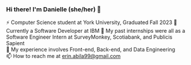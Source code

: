 ### Hi there! I'm Danielle (she/her) 👋   
 
<!--
**erinabila/erinabila** is a ✨ _special_ ✨ repository because its `README.md` (this file) appears on your GitHub profile.
Here are some ideas to get you started:
- 🔭 I’m currently working on ...
- 🌱 I’m currently learning ...
- 👯 I’m looking to collaborate on ...
- 🤔 I’m looking for help with ...
- 💬 Ask me about ...
- 📫 How to reach me: ...
- 😄 Pronouns: ...
- ⚡ Fun fact: ...
-->
⚡ Computer Science student at York University, Graduated Fall 2023
🔭 Currently a Software Developer at IBM 
🌱 My past internships were all as a Software Engineer Intern at SurveyMonkey, Scotiabank, and Publicis Sapient  
🤔 My experience involves Front-end, Back-end, and Data Engineering         
📫 How to reach me at erin.abila99@gmail.com              

